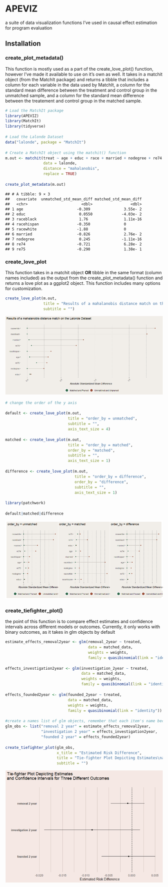 
# APEVIZ

a suite of data visualization functions I’ve used in causal effect
estimation for program evaluation

## Installation

### create_plot_metadata()

This function is mostly used as a part of the create_love_plot()
function, however I’ve made it available to use on it’s own as well. It
takes in a matchit object (from the MatchIt package) and returns a
tibble that includes a column for each variable in the data used by
MatchIt, a column for the standard mean difference between the treatment
and control group in the unmatched sample, and a column for the standard
mean difference between the treatement and control group in the matched
sample.

``` r
# Load the MatchIt package
library(APEVIZ)
library(MatchIt)
library(tidyverse)

# Load the Lalonde Dataset 
data("lalonde", package = "MatchIt")

# Create a MatchIt object using the matchit() function
m.out <- matchit(treat ~ age + educ + race + married + nodegree + re74 + re75,
                 data = lalonde,
                 distance = "mahalanobis",
                 replace = TRUE)

create_plot_metadata(m.out)
```

    ## # A tibble: 9 × 3
    ##   covariate  unmatched_std_mean_diff matched_std_mean_diff
    ##   <chr>                        <dbl>                 <dbl>
    ## 1 age                        -0.309               3.55e- 2
    ## 2 educ                        0.0550             -4.03e- 2
    ## 3 raceblack                   1.76                1.11e-16
    ## 4 racehispan                 -0.350               0       
    ## 5 racewhite                  -1.88                0       
    ## 6 married                    -0.826               2.76e- 2
    ## 7 nodegree                    0.245              -1.11e-16
    ## 8 re74                       -0.721               6.28e- 2
    ## 9 re75                       -0.290               1.38e- 1

### create_love_plot

This function takes in a matchit object **OR** tibble in the same format
(column names included) as the output from the create_plot_metadata()
function and returns a love plot as a ggplot2 object. This function
includes many options for customization.

``` r
create_love_plot(m.out,
                 title = "Results of a mahalanobis distance match on the Lalonde Dataset",
                 subtitle = "")
```

![](README_files/figure-gfm/unnamed-chunk-3-1.png)<!-- -->

``` r
# change the order of the y axis

default <- create_love_plot(m.out,
                            title = "order_by = unmatched",
                            subtitle = "",
                            axis_text_size = 4)

matched <- create_love_plot(m.out,
                            title = "order_by = matched",
                            order_by = "matched",
                            subtitle = "",
                            axis_text_size = 1)

difference <- create_love_plot(m.out,
                               title = "order_by = difference",
                               order_by = "difference",
                               subtitle = "",
                               axis_text_size = 1)

library(patchwork)

default|matched|difference
```

![](README_files/figure-gfm/unnamed-chunk-3-2.png)<!-- -->

### create_tiefighter_plot()

the point of this function is to compare effect estimates and confidence
intervals across different models or outcomes. Currently, it only works
with binary outcomes, as it takes in glm objects by default

``` r
estimate_effects_removal2year <- glm(removal_2year ~ treated,
                                     data = matched_data,
                                     weights = weights,
                                     family = quasibinomial(link = "identity"))

effects_investigation2year <- glm(investigation_2year ~ treated,
                                  data = matched_data,
                                  weights = weights,
                                  family = quasibinomial(link = "identity"))

effects_founded2year <- glm(founded_2year ~ treated,
                            data = matched_data,
                            weights = weights,
                            family = quasibinomial(link = "identity"))

#create a names list of glm objects, remember that each item's name because it's label on the plot's y-axis.
glm_obs <- list("removal 2 year" = estimate_effects_removal2year,
                "investigation 2 year" = effects_investigation2year,
                "founded 2 year" = effects_founded2year)

create_tiefighter_plot(glm_obs,
                       x_title = "Estimated Risk Difference",
                       title = "Tie-fighter Plot Depicting Estimates\nand Confidence Intervals for Three Different Outcomes",
                       subtitle = "")
```

![](README_files/figure-gfm/unnamed-chunk-5-1.png)<!-- -->
